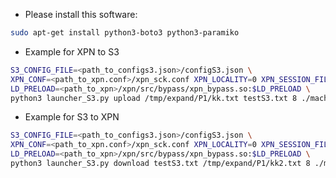 
 * Please install this software:
```bash
sudo apt-get install python3-boto3 python3-paramiko
```

* Example for XPN to S3

```bash
S3_CONFIG_FILE=<path_to_configs3.json>/configS3.json \
XPN_CONF=<path_to_xpn.conf>/xpn_sck.conf XPN_LOCALITY=0 XPN_SESSION_FILE=1 XPN_MQTT=0 XPN_CONNECTED=1 \
LD_PRELOAD=<path_to_xpn>/xpn/src/bypass/xpn_bypass.so:$LD_PRELOAD \
python3 launcher_S3.py upload /tmp/expand/P1/kk.txt testS3.txt 8 ./machinefile
```

* Example for S3 to XPN

```bash
S3_CONFIG_FILE=<path_to_configs3.json>/configS3.json \
XPN_CONF=<path_to_xpn.conf>/xpn_sck.conf XPN_LOCALITY=0 XPN_SESSION_FILE=1 XPN_MQTT=0 XPN_CONNECTED=1 \
LD_PRELOAD=<path_to_xpn>/xpn/src/bypass/xpn_bypass.so:$LD_PRELOAD \
python3 launcher_S3.py download testS3.txt /tmp/expand/P1/kk2.txt 8 ./machinefile
```

